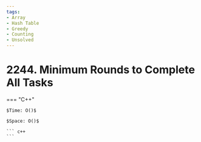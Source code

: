 ```yaml
---
tags:
- Array
- Hash Table
- Greedy
- Counting
- Unsolved
---
```



# 2244. Minimum Rounds to Complete All Tasks

=== "C++"

    $Time: O()$

    $Space: O()$

    ``` c++
    ```